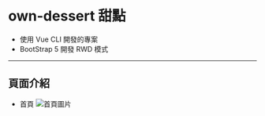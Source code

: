 <h1>own-dessert 甜點</h1>

* 使用 Vue CLI 開發的專案
* BootStrap 5 開發 RWD 模式

***

<h2>頁面介紹</h2>

* 首頁
![首頁圖片](https://upload.cc/i1/2022/05/29/EpcJNd.png)
